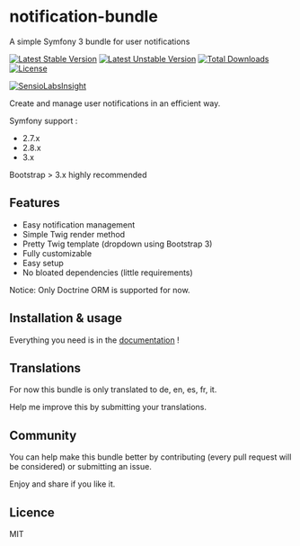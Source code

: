 # notification-bundle
A simple Symfony 3 bundle for user notifications

[![Latest Stable Version](https://poser.pugx.org/mgilet/notification-bundle/v/stable)](https://packagist.org/packages/mgilet/notification-bundle)
[![Latest Unstable Version](https://poser.pugx.org/mgilet/notification-bundle/v/unstable)](https://packagist.org/packages/mgilet/notification-bundle)
[![Total Downloads](https://poser.pugx.org/mgilet/notification-bundle/downloads)](https://packagist.org/packages/mgilet/notification-bundle)
[![License](https://poser.pugx.org/mgilet/notification-bundle/license)](https://packagist.org/packages/mgilet/notification-bundle)


[![SensioLabsInsight](https://insight.sensiolabs.com/projects/697abbcc-4b15-418a-a6c9-e662787fed48/big.png)](https://insight.sensiolabs.com/projects/697abbcc-4b15-418a-a6c9-e662787fed48)

Create and manage user notifications in an efficient way.

Symfony support :
  * 2.7.x
  * 2.8.x
  * 3.x
 
Bootstrap > 3.x highly recommended

## Features

- Easy notification management
- Simple Twig render method
- Pretty Twig template (dropdown using Bootstrap 3)
- Fully customizable
- Easy setup
- No bloated dependencies (little requirements)

Notice: Only Doctrine ORM is supported for now.

## Installation & usage

Everything you need is in the [documentation](Resources/doc/index.rst) !

## Translations

For now this bundle is only translated to de, en, es, fr, it.

Help me improve this by submitting your translations.

## Community

You can help make this bundle better by contributing (every pull request will be considered) or submitting an issue.

Enjoy and share if you like it.

## Licence
MIT
